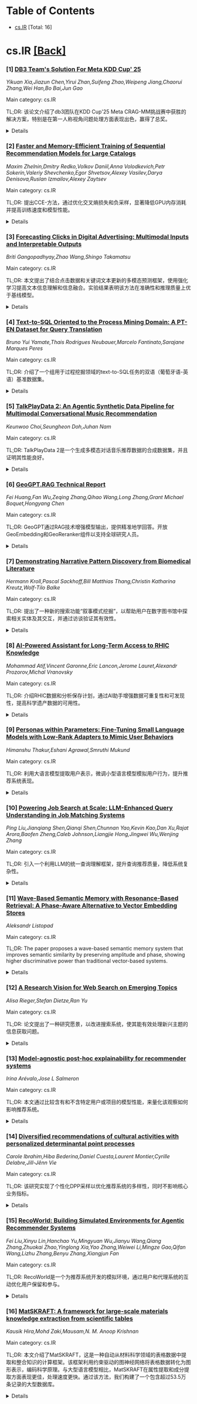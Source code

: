 <div id=toc></div>

# Table of Contents

- [cs.IR](#cs.IR) [Total: 16]


<div id='cs.IR'></div>

# cs.IR [[Back]](#toc)

### [1] [DB3 Team's Solution For Meta KDD Cup' 25](https://arxiv.org/abs/2509.09681)
*Yikuan Xia,Jiazun Chen,Yirui Zhan,Suifeng Zhao,Weipeng Jiang,Chaorui Zhang,Wei Han,Bo Bai,Jun Gao*

Main category: cs.IR

TL;DR: 该论文介绍了db3团队在KDD Cup'25 Meta CRAG-MM挑战赛中获胜的解决方案，特别是在第一人称视角问题处理方面表现出色，赢得了总奖。


<details>
  <summary>Details</summary>
Motivation: 为了在Meta CRAG-MM Challenge 2025中应对独特的多模态、多轮次问题回答基准（CRAG-MM），开发出一个全面的框架。

Method: 综合框架集成了针对不同任务的检索流程以及统一的LLM调优方法，用于控制幻觉；并采用SFT、DPO和RL进行高级拒绝训练。

Result: 获得任务1的第二名，任务2的第二名以及任务3的第一名，最终赢得了以一流处理第一人称视角问题为特点的大奖。

Conclusion: 通过结合为不同任务量身定制的检索管道与统一的LLM调优方法，成功控制了幻觉问题，并在比赛中取得了骄人的成绩。

Abstract: This paper presents the db3 team's winning solution for the Meta CRAG-MM
Challenge 2025 at KDD Cup'25. Addressing the challenge's unique multi-modal,
multi-turn question answering benchmark (CRAG-MM), we developed a comprehensive
framework that integrates tailored retrieval pipelines for different tasks with
a unified LLM-tuning approach for hallucination control. Our solution features
(1) domain-specific retrieval pipelines handling image-indexed knowledge
graphs, web sources, and multi-turn conversations; and (2) advanced refusal
training using SFT, DPO, and RL. The system achieved 2nd place in Task 1, 2nd
place in Task 2, and 1st place in Task 3, securing the grand prize for
excellence in ego-centric queries through superior handling of first-person
perspective challenges.

</details>


### [2] [Faster and Memory-Efficient Training of Sequential Recommendation Models for Large Catalogs](https://arxiv.org/abs/2509.09682)
*Maxim Zhelnin,Dmitry Redko,Volkov Daniil,Anna Volodkevich,Petr Sokerin,Valeriy Shevchenko,Egor Shvetsov,Alexey Vasilev,Darya Denisova,Ruslan Izmailov,Alexey Zaytsev*

Main category: cs.IR

TL;DR: 提出CCE-方法，通过优化交叉熵损失和负采样，显著降低GPU内存消耗并提高训练速度和模型性能。


<details>
  <summary>Details</summary>
Motivation: 训练基于Transformer的顺序推荐模型的计算成本高，尤其是在处理超过数千个商品的目录时。为了减少内存消耗，通常会结合负采样来使用交叉熵损失，但这可能会损害性能。

Method: 引入CCE-方法，实现了一种GPU高效的交叉熵损失与负采样结合的方法，可以加快训练速度并显著减少内存消耗。

Result: CCE-方法能够将训练加速至两倍，同时内存消耗减少十倍以上，可在大规模商品目录上提高模型的准确性。

Conclusion: 在大规模商品目录的数据集上，使用CCE-方法进行模型训练可以比原始的PyTorch实现的损失函数更具准确性。

Abstract: Sequential recommendations (SR) with transformer-based architectures are
widely adopted in real-world applications, where SR models require frequent
retraining to adapt to ever-changing user preferences. However, training
transformer-based SR models often encounters a high computational cost
associated with scoring extensive item catalogs, often exceeding thousands of
items. This occurs mainly due to the use of cross-entropy loss, where peak
memory scales proportionally to catalog size, batch size, and sequence length.
Recognizing this, practitioners in the field of recommendation systems
typically address memory consumption by integrating the cross-entropy (CE) loss
with negative sampling, thereby reducing the explicit memory demands of the
final layer. However, a small number of negative samples would degrade model
performance, and as we demonstrate in our work, increasing the number of
negative samples and the batch size further improves the model's performance,
but rapidly starts to exceed industrial GPUs' size (~40Gb).
  In this work, we introduce the CCE- method, which offers a GPU-efficient
implementation of the CE loss with negative sampling. Our method accelerates
training by up to two times while reducing memory consumption by more than 10
times. Leveraging the memory savings afforded by using CCE- for model training,
it becomes feasible to enhance its accuracy on datasets with a large item
catalog compared to those trained with original PyTorch-implemented loss
functions. Finally, we perform an analysis of key memory-related
hyperparameters and highlight the necessity of a delicate balance among these
factors. We demonstrate that scaling both the number of negative samples and
batch size leads to better results rather than maximizing only one of them. To
facilitate further adoption of CCE-, we release a Triton kernel that
efficiently implements the proposed method.

</details>


### [3] [Forecasting Clicks in Digital Advertising: Multimodal Inputs and Interpretable Outputs](https://arxiv.org/abs/2509.09683)
*Briti Gangopadhyay,Zhao Wang,Shingo Takamatsu*

Main category: cs.IR

TL;DR: 本文提出了结合点击数据和关键词文本更新的多模态预测框架，使用强化学习提高文本信息理解和信息融合。实验结果表明该方法在准确性和推理质量上优于基线模型。


<details>
  <summary>Details</summary>
Motivation: 传统时间序列模型仅使用数值数据，忽略了关键词更新等文本信息的潜在价值，因此提出了结合文本和数值数据的多模态框架。

Method: 采用多模态预测框架，结合点击数据和文本日志信息，并通过强化学习优化文本信息理解及模态融合。

Result: 我们的多模态预测框架结合了点击数据和广告活动的文本日志，生成了易于人类解释的预测结果，并在数值预测中加入了解释功能。

Conclusion: 该多模态框架通过结合点击数据和文本信息显著提高了广告点击量预测的准确性和解释性。

Abstract: Forecasting click volume is a key task in digital advertising, influencing
both revenue and campaign strategy. Traditional time series models rely solely
on numerical data, often overlooking rich contextual information embedded in
textual elements, such as keyword updates. We present a multimodal forecasting
framework that combines click data with textual logs from real-world ad
campaigns and generates human-interpretable explanations alongside numeric
predictions. Reinforcement learning is used to improve comprehension of textual
information and enhance fusion of modalities. Experiments on a large-scale
industry dataset show that our method outperforms baselines in both accuracy
and reasoning quality.

</details>


### [4] [Text-to-SQL Oriented to the Process Mining Domain: A PT-EN Dataset for Query Translation](https://arxiv.org/abs/2509.09684)
*Bruno Yui Yamate,Thais Rodrigues Neubauer,Marcelo Fantinato,Sarajane Marques Peres*

Main category: cs.IR

TL;DR: 介绍了一个组用于过程挖掘领域的text-to-SQL任务的双语（葡萄牙语-英语）基准数据集。


<details>
  <summary>Details</summary>
Motivation: 本研究的动机是增强非SQL专家用户的数据库查询能力，提高SQL专家的生产力。

Method: 该论文的方法包括：专家手动策划、专业翻译以及详细注释过程，以实现任务复杂性的细致分析。此外，使用GPT-3.5 Turbo进行基线研究，展示数据集在text-to-SQL应用中的可行性和实用性。

Result: 结果表明，text-2-SQL-4-PM数据集支持text-to-SQL实现的评估，并为语义解析和其他自然语言处理任务提供了更广泛的应用。

Conclusion: 论文的结论是，text-2-SQL-4-PM数据集增强了非SQL专家用户的数据库查询能力，提高了SQL专家的生产力，同时展示了数据集在text-to-SQL实现评估中的支持能力。

Abstract: This paper introduces text-2-SQL-4-PM, a bilingual (Portuguese-English)
benchmark dataset designed for the text-to-SQL task in the process mining
domain. Text-to-SQL conversion facilitates natural language querying of
databases, increasing accessibility for users without SQL expertise and
productivity for those that are experts. The text-2-SQL-4-PM dataset is
customized to address the unique challenges of process mining, including
specialized vocabularies and single-table relational structures derived from
event logs. The dataset comprises 1,655 natural language utterances, including
human-generated paraphrases, 205 SQL statements, and ten qualifiers. Methods
include manual curation by experts, professional translations, and a detailed
annotation process to enable nuanced analyses of task complexity. Additionally,
a baseline study using GPT-3.5 Turbo demonstrates the feasibility and utility
of the dataset for text-to-SQL applications. The results show that
text-2-SQL-4-PM supports evaluation of text-to-SQL implementations, offering
broader applicability for semantic parsing and other natural language
processing tasks.

</details>


### [5] [TalkPlayData 2: An Agentic Synthetic Data Pipeline for Multimodal Conversational Music Recommendation](https://arxiv.org/abs/2509.09685)
*Keunwoo Choi,Seungheon Doh,Juhan Nam*

Main category: cs.IR

TL;DR: TalkPlayData 2是一个生成多模态对话音乐推荐数据的合成数据集，并且证明其性能良好。


<details>
  <summary>Details</summary>
Motivation: 为了提升多模态对话音乐推荐系统的性能，研究者创造了TalkPlayData 2，一个由代理数据管道生成的合成数据集。

Method: 采用多模态大型语言模型（LLM）代理，根据不同角色使用专业化提示和有选择性的信息访问，通过记录听众LLM和推荐系统LLM之间的对话获取聊天数据，采用调优的会话目标指导听众LLM，从而覆盖多种会话场景，模拟多模态推荐和对话。

Result: TalkPlayData 2在LLM作为评判者和主观评价实验中在相关音乐推荐生成模型训练方面达到了预期目标。

Conclusion: TalkPlayData 2有效生成了用于音乐推荐的多模态对话数据，并开源其生成代码，促进相关领域的发展。

Abstract: We present TalkPlayData 2, a synthetic dataset for multimodal conversational
music recommendation generated by an agentic data pipeline. In TalkPlayData 2
pipeline, multiple large language model (LLM) agents are created under various
roles with specialized prompts and access to different parts of information,
and the chat data is acquired by logging the conversation between the Listener
LLM and the Recsys LLM. To cover various conversation scenarios, for each
conversation, the Listener LLM is conditioned on a finetuned conversation goal.
Finally, all the LLMs are multimodal with audio and images, allowing a
simulation of multimodal recommendation and conversation. In the LLM-as-a-judge
and subjective evaluation experiments, TalkPlayData 2 achieved the proposed
goal in various aspects related to training a generative recommendation model
for music. TalkPlayData 2 and its generation code are open-sourced at
https://talkpl.ai/talkplaydata2.html.

</details>


### [6] [GeoGPT.RAG Technical Report](https://arxiv.org/abs/2509.09686)
*Fei Huang,Fan Wu,Zeqing Zhang,Qihao Wang,Long Zhang,Grant Michael Boquet,Hongyang Chen*

Main category: cs.IR

TL;DR: GeoGPT通过RAG技术增强模型输出，提供精准地学回答。开放GeoEmbedding和GeoReranker组件以支持全球研究人员。


<details>
  <summary>Details</summary>
Motivation: 提升地球科学领域的研究能力。通过GeoGPT系统提供精准、可信的答案，推动开放科学。

Method: 集成了检索增强生成（RAG），通过GeoGPT Library 提供上下文相关的答案，并允许用户创建个性化知识库；提升了嵌入模型与排序模型以改善检索质量。

Result: GeoGPT成功优化了检索增强生成（RAG）技术，显著提升了地球科学应用的回答准确性和可信度。

Conclusion: GeoGPT展示了开放科学的承诺，通过开放关键技术组件，支持全球地球科学研究。

Abstract: GeoGPT is an open large language model system built to advance research in
the geosciences. To enhance its domain-specific capabilities, we integrated
Retrieval Augmented Generation(RAG), which augments model outputs with relevant
information retrieved from an external knowledge source. GeoGPT uses RAG to
draw from the GeoGPT Library, a specialized corpus curated for geoscientific
content, enabling it to generate accurate, context-specific answers. Users can
also create personalized knowledge bases by uploading their own publication
lists, allowing GeoGPT to retrieve and respond using user-provided materials.
To further improve retrieval quality and domain alignment, we fine-tuned both
the embedding model and a ranking model that scores retrieved passages by
relevance to the query. These enhancements optimize RAG for geoscience
applications and significantly improve the system's ability to deliver precise
and trustworthy outputs. GeoGPT reflects a strong commitment to open science
through its emphasis on collaboration, transparency, and community driven
development. As part of this commitment, we have open-sourced two core RAG
components-GeoEmbedding and GeoReranker-to support geoscientists, researchers,
and professionals worldwide with powerful, accessible AI tools.

</details>


### [7] [Demonstrating Narrative Pattern Discovery from Biomedical Literature](https://arxiv.org/abs/2509.09687)
*Hermann Kroll,Pascal Sackhoff,Bill Matthias Thang,Christin Katharina Kreutz,Wolf-Tilo Balke*

Main category: cs.IR

TL;DR: 提出了一种新的搜索功能“叙事模式挖掘”，以帮助用户在数字图书馆中探索相关实体及其交互，并通过访谈验证其有效性。


<details>
  <summary>Details</summary>
Motivation: 数字图书馆需要为用户提供有效的检索途径，例如PubPharm提供并开发获取生物医学文献集合的路径，而传统的关键词搜索不能满足当前用户需求，故提出更先进的搜索方法。

Method: 引入“叙事模式挖掘”功能，通过采访五位领域专家以验证其原型的实用性。

Result: 新型搜索功能“叙事模式挖掘”可以有效地探索上下文相关实体和实体交互。

Conclusion: 此研究展示了在数字图书馆中引入新型搜索功能“叙事模式挖掘”是有效的，经过与领域专家的访谈验证其原型的有用性。

Abstract: Digital libraries maintain extensive collections of knowledge and need to
provide effective access paths for their users. For instance, PubPharm, the
specialized information service for Pharmacy in Germany, provides and develops
access paths to their underlying biomedical document collection. In brief,
PubPharm supports traditional keyword-based search, search for chemical
structures, as well as novel graph-based discovery workflows, e.g., listing or
searching for interactions between different pharmaceutical entities. This
paper introduces a new search functionality, called narrative pattern mining,
allowing users to explore context-relevant entities and entity interactions. We
performed interviews with five domain experts to verify the usefulness of our
prototype.

</details>


### [8] [AI-Powered Assistant for Long-Term Access to RHIC Knowledge](https://arxiv.org/abs/2509.09688)
*Mohammad Atif,Vincent Garonne,Eric Lancon,Jerome Lauret,Alexandr Prozorov,Michal Vranovsky*

Main category: cs.IR

TL;DR: 介绍RHIC数据和分析保存计划，通过AI助手增强数据可重复性和可发现性，提高科学遗产数据的可用性。


<details>
  <summary>Details</summary>
Motivation: RHIC数据和科学知识保存的必要性，以及支持实验数据的重复性、教育和未来发现的需求。

Method: 使用大型语言模型结合检索增强生成和模型上下文协议构建AI助手系统，以支持领域适应性互动。

Result: 成功部署了AI助手系统，并实现多实验整合，改善了科学遗产数据的可用性和易发现性。系统具备可持续且可解释的长效AI访问架构。

Conclusion: 现代AI/ML工具可以显著提高科学遗产数据的可用性和发现性。

Abstract: As the Relativistic Heavy Ion Collider (RHIC) at Brookhaven National
Laboratory concludes 25 years of operation, preserving not only its vast data
holdings ($\sim$1 ExaByte) but also the embedded scientific knowledge becomes a
critical priority. The RHIC Data and Analysis Preservation Plan (DAPP)
introduces an AI-powered assistant system that provides natural language access
to documentation, workflows, and software, with the aim of supporting
reproducibility, education, and future discovery. Built upon Large Language
Models using Retrieval-Augmented Generation and the Model Context Protocol,
this assistant indexes structured and unstructured content from RHIC
experiments and enables domain-adapted interaction. We report on the
deployment, computational performance, ongoing multi-experiment integration,
and architectural features designed for a sustainable and explainable long-term
AI access. Our experience illustrates how modern AI/ML tools can transform the
usability and discoverability of scientific legacy data.

</details>


### [9] [Personas within Parameters: Fine-Tuning Small Language Models with Low-Rank Adapters to Mimic User Behaviors](https://arxiv.org/abs/2509.09689)
*Himanshu Thakur,Eshani Agrawal,Smruthi Mukund*

Main category: cs.IR

TL;DR: 利用大语言模型提取用户表示，微调小型语言模型模拟用户行为，提升推荐系统表现。


<details>
  <summary>Details</summary>
Motivation: 现有推荐模型难以准确模拟用户行为，主因是用户互动行为复杂且随机。

Method: 使用冻结的大型语言模型（LLM）提取用户的文本表示，并利用经过微调的小型语言模型（SLM）模拟用户代理。此外，还开发了多种低阶适配器以优化用户组的表现。

Result: 实验结果表明，使用该方法开发的用户代理能够有效提升推荐系统的离线指标与实际表现之间的对接能力。

Conclusion: 展示了一种能够在规模与性能之间取得平衡的用户行为模拟方法，有助于改进推荐系统的实际表现。

Abstract: A long-standing challenge in developing accurate recommendation models is
simulating user behavior, mainly due to the complex and stochastic nature of
user interactions. Towards this, one promising line of work has been the use of
Large Language Models (LLMs) for simulating user behavior. However, aligning
these general-purpose large pre-trained models with user preferences
necessitates: (i) effectively and continously parsing large-scale tabular
user-item interaction data, (ii) overcoming pre-training-induced inductive
biases to accurately learn user specific knowledge, and (iii) achieving the
former two at scale for millions of users. While most previous works have
focused on complex methods to prompt an LLM or fine-tune it on tabular
interaction datasets, our approach shifts the focus to extracting robust
textual user representations using a frozen LLM and simulating cost-effective,
resource-efficient user agents powered by fine-tuned Small Language Models
(SLMs). Further, we showcase a method for training multiple low-rank adapters
for groups of users or \textit{persona}, striking an optimal balance between
scalability and performance of user behavior agents. Our experiments provide
compelling empirical evidence of the efficacy of our methods, demonstrating
that user agents developed using our approach have the potential to bridge the
gap between offline metrics and real-world performance of recommender systems.

</details>


### [10] [Powering Job Search at Scale: LLM-Enhanced Query Understanding in Job Matching Systems](https://arxiv.org/abs/2509.09690)
*Ping Liu,Jianqiang Shen,Qianqi Shen,Chunnan Yao,Kevin Kao,Dan Xu,Rajat Arora,Baofen Zheng,Caleb Johnson,Liangjie Hong,Jingwei Wu,Wenjing Zhang*

Main category: cs.IR

TL;DR: 引入一个利用LLM的统一查询理解框架，提升查询推荐质量，降低系统复杂性。


<details>
  <summary>Details</summary>
Motivation: 现代相关性系统需要理解用户的短查询，这些查询常常模糊且高度依赖上下文，传统方法维护成本高且适应性差。

Method: 通过联合建模用户查询和上下文信号（如个人资料属性）以生成结构化解释，并应用于个性化推荐。

Result: 框架在在线A/B测试中改善了相关性质量，同时显著减少了系统的复杂性和运营开销。

Conclusion: 提出了一种用于查询理解的统一框架，该框架利用大型语言模型（LLM）去应对传统方法的限制。

Abstract: Query understanding is essential in modern relevance systems, where user
queries are often short, ambiguous, and highly context-dependent. Traditional
approaches often rely on multiple task-specific Named Entity Recognition models
to extract structured facets as seen in job search applications. However, this
fragmented architecture is brittle, expensive to maintain, and slow to adapt to
evolving taxonomies and language patterns. In this paper, we introduce a
unified query understanding framework powered by a Large Language Model (LLM),
designed to address these limitations. Our approach jointly models the user
query and contextual signals such as profile attributes to generate structured
interpretations that drive more accurate and personalized recommendations. The
framework improves relevance quality in online A/B testing while significantly
reducing system complexity and operational overhead. The results demonstrate
that our solution provides a scalable and adaptable foundation for query
understanding in dynamic web applications.

</details>


### [11] [Wave-Based Semantic Memory with Resonance-Based Retrieval: A Phase-Aware Alternative to Vector Embedding Stores](https://arxiv.org/abs/2509.09691)
*Aleksandr Listopad*

Main category: cs.IR

TL;DR: The paper proposes a wave-based semantic memory system that improves semantic similarity by preserving amplitude and phase, showing higher discriminative power than traditional vector-based systems.


<details>
  <summary>Details</summary>
Motivation: Conventional vector-based systems are phase-insensitive and limited in capturing resonance phenomena, which are crucial for meaning representation.

Method: The paper introduces a framework called Wave-Based Semantic Memory that models knowledge as wave patterns and retrieves it through resonance-based interference.

Result: Resonance-based retrieval achieves higher discriminative power, especially in cases involving phase shifts, negations, and compositional queries, with the implementation 'ResonanceDB' showing scalability and low latency.

Conclusion: Wave-based semantic memory provides a more expressive and robust method for semantic similarity by preserving both amplitude and phase information, offering higher discriminative power than conventional vector-based memory systems.

Abstract: Conventional vector-based memory systems rely on cosine or inner product
similarity within real-valued embedding spaces. While computationally
efficient, such approaches are inherently phase-insensitive and limited in
their ability to capture resonance phenomena crucial for meaning
representation. We propose Wave-Based Semantic Memory, a novel framework that
models knowledge as wave patterns $\psi(x) = A(x) e^{i\phi(x)}$ and retrieves
it through resonance-based interference. This approach preserves both amplitude
and phase information, enabling more expressive and robust semantic similarity.
We demonstrate that resonance-based retrieval achieves higher discriminative
power in cases where vector methods fail, including phase shifts, negations,
and compositional queries. Our implementation, ResonanceDB, shows scalability
to millions of patterns with millisecond latency, positioning wave-based memory
as a viable alternative to vector stores for AGI-oriented reasoning and
knowledge representation.

</details>


### [12] [A Research Vision for Web Search on Emerging Topics](https://arxiv.org/abs/2509.10212)
*Alisa Rieger,Stefan Dietze,Ran Yu*

Main category: cs.IR

TL;DR: 论文提出了一种研究愿景，以改进搜索系统，使其能有效处理新兴主题的信息获取问题。


<details>
  <summary>Details</summary>
Motivation: 网络搜索在获取新兴主题信息时的重要性，以及这些主题信息的不确定性、质量和可信度问题。

Method: 通过提出研究问题并分析相关文献，探讨如何建立与研究愿景一致的搜索系统。

Result: 提出了三项研究问题，以深入了解现状、确定与愿景一致的系统要求，并构建这些系统。

Conclusion: 该论文为提升搜索系统处理新兴主题信息的能力提供了研究愿景和解决挑战的方法，旨在促进有效的知识获取和负责任的观点形成。

Abstract: We regularly encounter information on novel, emerging topics for which the
body of knowledge is still evolving, which can be linked, for instance, to
current events. A primary way to learn more about such topics is through web
search. However, information on emerging topics is sparse and evolves
dynamically as knowledge grows, making it uncertain and variable in quality and
trustworthiness and prone to deliberate or accidental manipulation,
misinformation, and bias. In this paper, we outline a research vision towards
search systems and interfaces that support effective knowledge acquisition,
awareness of the dynamic nature of topics, and responsible opinion formation
among people searching the web for information on emerging topics. To realize
this vision, we propose three overarching research questions, aimed at
understanding the status quo, determining requirements of systems aligned with
our vision, and building these systems. For each of the three questions, we
highlight relevant literature, including pointers on how they could be
addressed. Lastly, we discuss the challenges that will potentially arise in
pursuing the proposed vision.

</details>


### [13] [Model-agnostic post-hoc explainability for recommender systems](https://arxiv.org/abs/2509.10245)
*Irina Arévalo,Jose L Salmeron*

Main category: cs.IR

TL;DR: 本文通过比较含有和不含特定用户或项目的模型性能，来量化该观察如何影响推荐系统。


<details>
  <summary>Details</summary>
Motivation: 复杂特征嵌入和深度学习在推荐系统中增强用户体验，但降低了系统的可解释性。

Method: 删除诊断方法通过将含有特定用户或项目的模型与未包含这些元素的类似模型进行比较，来量化其影响。

Result: 实验表明该方法适用于不同的推荐范式，包括神经协同过滤和奇异值分解，在MovieLens和Amazon Reviews数据集上验证了其适用性。

Conclusion: 所提出的方法是模型无关的，能够提升推荐系统的解释性和透明度。

Abstract: Recommender systems often benefit from complex feature embeddings and deep
learning algorithms, which deliver sophisticated recommendations that enhance
user experience, engagement, and revenue. However, these methods frequently
reduce the interpretability and transparency of the system. In this research,
we develop a systematic application, adaptation, and evaluation of deletion
diagnostics in the recommender setting. The method compares the performance of
a model to that of a similar model trained without a specific user or item,
allowing us to quantify how that observation influences the recommender, either
positively or negatively. To demonstrate its model-agnostic nature, the
proposal is applied to both Neural Collaborative Filtering (NCF), a widely used
deep learning-based recommender, and Singular Value Decomposition (SVD), a
classical collaborative filtering technique. Experiments on the MovieLens and
Amazon Reviews datasets provide insights into model behavior and highlight the
generality of the approach across different recommendation paradigms.

</details>


### [14] [Diversified recommendations of cultural activities with personalized determinantal point processes](https://arxiv.org/abs/2509.10392)
*Carole Ibrahim,Hiba Bederina,Daniel Cuesta,Laurent Montier,Cyrille Delabre,Jill-Jênn Vie*

Main category: cs.IR

TL;DR: 该研究实现了个性化DPP采样以优化推荐系统的多样性，同时不影响核心业务指标。


<details>
  <summary>Details</summary>
Motivation: 优化推荐系统以增加用户参与是一个成熟的实践，但在不影响核心业务指标的情况下有效地多样化推荐仍然是行业中的一个重要挑战。

Method: 使用个性化的行列式点过程（DPPs）来采样多样化和相关的推荐，基于已知的质量-多样性分解相似性内核赋予用户偏好更多权重。

Result: 实施并评估了个性化DPP采样，在离线和在线指标中研究了相关性和多样性之间的权衡，并发布了代码以便于实验的重现。

Conclusion: 个人化的DPP采样可以用来提供多样化且相关的推荐，方法在生产环境中具有实用性，并提供了可用于重现的代码。

Abstract: While optimizing recommendation systems for user engagement is a
well-established practice, effectively diversifying recommendations without
negatively impacting core business metrics remains a significant industry
challenge. In line with our initiative to broaden our audience's cultural
practices, this study investigates using personalized Determinantal Point
Processes (DPPs) to sample diverse and relevant recommendations. We rely on a
well-known quality-diversity decomposition of the similarity kernel to give
more weight to user preferences. In this paper, we present our implementations
of the personalized DPP sampling, evaluate the trade-offs between relevance and
diversity through both offline and online metrics, and give insights for
practitioners on their use in a production environment. For the sake of
reproducibility, we release the full code for our platform and experiments on
GitHub.

</details>


### [15] [RecoWorld: Building Simulated Environments for Agentic Recommender Systems](https://arxiv.org/abs/2509.10397)
*Fei Liu,Xinyu Lin,Hanchao Yu,Mingyuan Wu,Jianyu Wang,Qiang Zhang,Zhuokai Zhao,Yinglong Xia,Yao Zhang,Weiwei Li,Mingze Gao,Qifan Wang,Lizhu Zhang,Benyu Zhang,Xiangjun Fan*

Main category: cs.IR

TL;DR: RecoWorld是一个为推荐系统开发的模拟环境，通过用户和代理系统的互动优化用户保留和参与。


<details>
  <summary>Details</summary>
Motivation: RecoWorld的提出旨在为个性化推荐系统提供一个模拟环境，使得推荐系统能够在不影响真实用户的情况下进行训练和错误学习。

Method: RecoWorld采用双视角架构：模拟用户和代理推荐系统进行多轮互动，以最大化用户保留率。用户模拟器评估推荐内容，更新心态，并在检测到用户可能流失时生成反思指示，代理推荐系统则根据这些指示和推理记录调整推荐内容。

Result: RecoWorld提供了一个与用户进行多轮互动的训练场，使推荐系统能够通过反复试验不断优化推荐策略。

Conclusion: RecoWorld是推荐系统向个性化信息流协作塑造的一次重要进步，促进了用户和系统之间新互动模式的发展。

Abstract: We present RecoWorld, a blueprint for building simulated environments
tailored to agentic recommender systems. Such environments give agents a proper
training space where they can learn from errors without impacting real users.
RecoWorld distinguishes itself with a dual-view architecture: a simulated user
and an agentic recommender engage in multi-turn interactions aimed at
maximizing user retention. The user simulator reviews recommended items,
updates its mindset, and when sensing potential user disengagement, generates
reflective instructions. The agentic recommender adapts its recommendations by
incorporating these user instructions and reasoning traces, creating a dynamic
feedback loop that actively engages users. This process leverages the
exceptional reasoning capabilities of modern LLMs. We explore diverse content
representations within the simulator, including text-based, multimodal, and
semantic ID modeling, and discuss how multi-turn RL enables the recommender to
refine its strategies through iterative interactions. RecoWorld also supports
multi-agent simulations, allowing creators to simulate the responses of
targeted user populations. It marks an important first step toward recommender
systems where users and agents collaboratively shape personalized information
streams. We envision new interaction paradigms where "user instructs,
recommender responds," jointly optimizing user retention and engagement.

</details>


### [16] [MatSKRAFT: A framework for large-scale materials knowledge extraction from scientific tables](https://arxiv.org/abs/2509.10448)
*Kausik Hira,Mohd Zaki,Mausam,N. M. Anoop Krishnan*

Main category: cs.IR

TL;DR: 本文介绍了MatSKRAFT，这是一种自动从材料科学领域的表格数据中提取和整合知识的计算框架。该框架利用约束驱动的图神经网络将表格数据转化为图形表示，编码科学原理。与大型语言模型相比，MatSKRAFT在属性提取和成分提取方面表现更佳，处理速度更快。通过该方法，我们构建了一个包含超过53.5万条记录的大型数据库。


<details>
  <summary>Details</summary>
Motivation: 科学研究的进展越来越依赖于从广泛的文献中综合知识。然而，大多数实验数据仍然以半结构化格式存在，难以进行系统的提取和分析。因此，需要一种有效的方法来处理这些数据。

Method: MatSKRAFT框架采用约束驱动的图神经网络，将表格数据转化为图形表示，直接将科学原理编码到模型结构中。然后自动提取和整合材料科学知识。

Result: MatSKRAFT在属性提取和成分提取方面的F1得分分别达到88.68和71.35，比最慢和最快模型处理数据的速度高19至496倍，且硬件需求适中。应用于来自47,000多篇研究论文的近69,000个表格中，构建了一个包含超过535,000条记录的数据库，包括104,000个成分记录，覆盖范围超越现有数据库。

Conclusion: MatSKRAFT提供了一种系统的方法，可以比现有大型语言模型更高效地从材料科学文献中提取知识，形成广泛的材料数据库。这种方法可以揭示以前被忽视的材料，以及这些材料与属性的关系，推进科学发现。

Abstract: Scientific progress increasingly depends on synthesizing knowledge across
vast literature, yet most experimental data remains trapped in semi-structured
formats that resist systematic extraction and analysis. Here, we present
MatSKRAFT, a computational framework that automatically extracts and integrates
materials science knowledge from tabular data at unprecedented scale. Our
approach transforms tables into graph-based representations processed by
constraint-driven GNNs that encode scientific principles directly into model
architecture. MatSKRAFT significantly outperforms state-of-the-art large
language models, achieving F1 scores of 88.68 for property extraction and 71.35
for composition extraction, while processing data $19$-$496\times$ faster than
them (compared to the slowest and the fastest models, respectively) with modest
hardware requirements. Applied to nearly 69,000 tables from more than 47,000
research publications, we construct a comprehensive database containing over
535,000 entries, including 104,000 compositions that expand coverage beyond
major existing databases, pending manual validation. This systematic approach
reveals previously overlooked materials with distinct property combinations and
enables data-driven discovery of composition-property relationships forming the
cornerstone of materials and scientific discovery.

</details>
